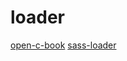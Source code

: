 # loader

[open-c-book](https://github.com/tinyclub/open-c-book)
[sass-loader](https://github.com/webpack-contrib/sass-loader)
